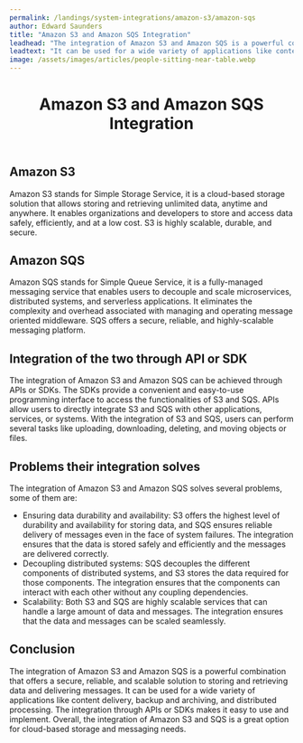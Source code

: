 ```yaml
---
permalink: /landings/system-integrations/amazon-s3/amazon-sqs
author: Edward Saunders
title: "Amazon S3 and Amazon SQS Integration"
leadhead: "The integration of Amazon S3 and Amazon SQS is a powerful combination that offers a secure, reliable, and scalable solution to storing and retrieving data and delivering messages"
leadtext: "It can be used for a wide variety of applications like content delivery, backup and archiving, and distributed processing. The integration through APIs or SDKs makes it easy to use and implement. Overall, the integration of Amazon S3 and SQS is a great option for cloud-based storage and messaging needs."
image: /assets/images/articles/people-sitting-near-table.webp
---
```

<div class="arttext">  <header>
    <h1>Amazon S3 and Amazon SQS Integration</h1>
  </header>

  <section>
    <h2>Amazon S3</h2>
    <p>Amazon S3 stands for Simple Storage Service, it is a cloud-based storage solution that allows storing and retrieving unlimited data, anytime and anywhere. It enables organizations and developers to store and access data safely, efficiently, and at a low cost. S3 is highly scalable, durable, and secure.</p>
  </section>

  <section>
    <h2>Amazon SQS</h2>
    <p>Amazon SQS stands for Simple Queue Service, it is a fully-managed messaging service that enables users to decouple and scale microservices, distributed systems, and serverless applications. It eliminates the complexity and overhead associated with managing and operating message oriented middleware. SQS offers a secure, reliable, and highly-scalable messaging platform.</p>
  </section>

  <section>
    <h2>Integration of the two through API or SDK</h2>
    <p>The integration of Amazon S3 and Amazon SQS can be achieved through APIs or SDKs. The SDKs provide a convenient and easy-to-use programming interface to access the functionalities of S3 and SQS. APIs allow users to directly integrate S3 and SQS with other applications, services, or systems. With the integration of S3 and SQS, users can perform several tasks like uploading, downloading, deleting, and moving objects or files.</p>
  </section>

  <section>
    <h2>Problems their integration solves</h2>
    <p>The integration of Amazon S3 and Amazon SQS solves several problems, some of them are:</p>
    <ul>
      <li>Ensuring data durability and availability: S3 offers the highest level of durability and availability for storing data, and SQS ensures reliable delivery of messages even in the face of system failures. The integration ensures that the data is stored safely and efficiently and the messages are delivered correctly.</li>
      <li>Decoupling distributed systems: SQS decouples the different components of distributed systems, and S3 stores the data required for those components. The integration ensures that the components can interact with each other without any coupling dependencies.</li>
      <li>Scalability: Both S3 and SQS are highly scalable services that can handle a large amount of data and messages. The integration ensures that the data and messages can be scaled seamlessly.</li>
    </ul>
  </section>

  <section>
    <h2>Conclusion</h2>
    <p>The integration of Amazon S3 and Amazon SQS is a powerful combination that offers a secure, reliable, and scalable solution to storing and retrieving data and delivering messages. It can be used for a wide variety of applications like content delivery, backup and archiving, and distributed processing. The integration through APIs or SDKs makes it easy to use and implement. Overall, the integration of Amazon S3 and SQS is a great option for cloud-based storage and messaging needs.</p>
  </section>

</div>
